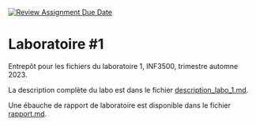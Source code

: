 [![Review Assignment Due Date](https://classroom.github.com/assets/deadline-readme-button-24ddc0f5d75046c5622901739e7c5dd533143b0c8e959d652212380cedb1ea36.svg)](https://classroom.github.com/a/xkCONEct)
# Laboratoire #1

Entrepôt pour les fichiers du laboratoire 1, INF3500, trimestre automne 2023.

La description complète du labo est dans le fichier [description_labo_1.md](description_labo_1.md).

Une ébauche de rapport de laboratoire est disponible dans le fichier [rapport.md](rapport.md).
